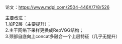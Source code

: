 论文：https://www.mdpi.com/2504-446X/7/8/526

主要改进：\
1.加P2层（主要提升）；\
2.主干网络下采样更换成RepVGG结构；\
3.颈部自底向上concat多融合一个上层特征（几乎无提升）
